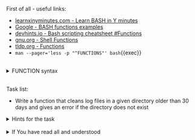 First of all - useful links:

- [learnxinyminutes.com - Learn BASH in Y minutes](https://learnxinyminutes.com/docs/bash/)
- [Google - BASH functions examples](https://www.google.com/search?q=bash+functions+example)
- [devhints.io - Bash scripting cheatsheet #Functions](https://devhints.io/bash#functions)
- [gnu.org - Shell Functions](https://www.gnu.org/software/bash/manual/html_node/Shell-Functions.html)
- [tldp.org - Functions](https://tldp.org/LDP/abs/html/functions.html)
- `man --pager='less -p "^FUNCTIONS"' bash`{{exec}}
<br>
<details><summary>FUNCTION syntax</summary>
<pre>
  function NAME {
    commands;
  }<br>
<strong>Or:</strong>
  NAME () {
    commands;
  }<br>
<strong>Call declared function:</strong>
  NAME arg1 arg2<br>
<strong>Arguments:</strong>
  <strong>$#</strong>	Number of arguments
  <strong>$*</strong>	All positional arguments (as a single word)
  <strong>$@</strong>	All positional arguments (as separate strings)
  <strong>$1</strong>	First argument and so on
  <strong>$_</strong>	Last argument of the previous command
</pre>
</details><br>

Task list:
- Write a function that cleans log files in a given directory older than 30 days and gives an error if the directory does not exist

<details><summary>Hints for the task</summary>
<pre>
<strong>Task 1:</strong>
  $ log_cleanup (){
     if [[ -d "$1" ]]
     then
       logger "[ INFO ] - Running Cleanup On " $1 " Older Logs - 30 days"
       find -name "$1/*.log" -type f -mtime +30 -delete
       logger "[ SUCCESS] - Cleanup Completed"
     else
       logger "[ ERROR ] - log_cleanup () : Directory path wrong... Cleanup has not happened..."
       return 1
     fi
   }
  $ log_cleanup "/home/logs/"
</pre>
</details>
<br>
<details><summary>If You have read all and understood</summary>
<pre>
`touch IReadAllAndUndnderstood`{{exec}}
</pre>
